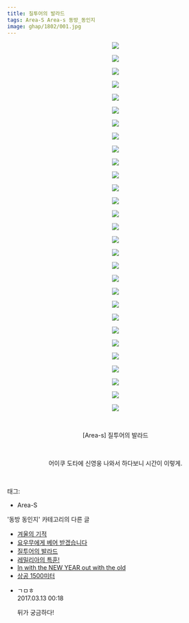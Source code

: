 ```yaml
---
title: 질투어의 발라드
tags: Area-S Area-s 동방_동인지
image: ghap/1802/001.jpg
---
```

<div class="article">
<p style="text-align: center; clear: none; float: none;"><img src="{{ site.nasurl }}/ghap/1802/001.jpg"/></p>
<p style="text-align: center; clear: none; float: none;"><img src="{{ site.nasurl }}/ghap/1802/002.jpg"/></p>
<p style="text-align: center; clear: none; float: none;"><img src="{{ site.nasurl }}/ghap/1802/003.jpg"/></p>
<p style="text-align: center; clear: none; float: none;"><img src="{{ site.nasurl }}/ghap/1802/004.jpg"/></p>
<p style="text-align: center; clear: none; float: none;"><img src="{{ site.nasurl }}/ghap/1802/005.jpg"/></p>
<p style="text-align: center; clear: none; float: none;"><img src="{{ site.nasurl }}/ghap/1802/006.jpg"/></p>
<p style="text-align: center; clear: none; float: none;"><img src="{{ site.nasurl }}/ghap/1802/007.jpg"/></p>
<p style="text-align: center; clear: none; float: none;"><img src="{{ site.nasurl }}/ghap/1802/008.jpg"/></p>
<p style="text-align: center; clear: none; float: none;"><img src="{{ site.nasurl }}/ghap/1802/009.jpg"/></p>
<p style="text-align: center; clear: none; float: none;"><img src="{{ site.nasurl }}/ghap/1802/010.jpg"/></p>
<p style="text-align: center; clear: none; float: none;"><img src="{{ site.nasurl }}/ghap/1802/011.jpg"/></p>
<p style="text-align: center; clear: none; float: none;"><img src="{{ site.nasurl }}/ghap/1802/012.jpg"/></p>
<p style="text-align: center; clear: none; float: none;"><img src="{{ site.nasurl }}/ghap/1802/013.jpg"/></p>
<p style="text-align: center; clear: none; float: none;"><img src="{{ site.nasurl }}/ghap/1802/014.jpg"/></p>
<p style="text-align: center; clear: none; float: none;"><img src="{{ site.nasurl }}/ghap/1802/015.jpg"/></p>
<p style="text-align: center; clear: none; float: none;"><img src="{{ site.nasurl }}/ghap/1802/016.jpg"/></p>
<p style="text-align: center; clear: none; float: none;"><img src="{{ site.nasurl }}/ghap/1802/017.jpg"/></p>
<p style="text-align: center; clear: none; float: none;"><img src="{{ site.nasurl }}/ghap/1802/018.jpg"/></p>
<p style="text-align: center; clear: none; float: none;"><img src="{{ site.nasurl }}/ghap/1802/019.jpg"/></p>
<p style="text-align: center; clear: none; float: none;"><img src="{{ site.nasurl }}/ghap/1802/020.jpg"/></p>
<p style="text-align: center; clear: none; float: none;"><img src="{{ site.nasurl }}/ghap/1802/021.jpg"/></p>
<p style="text-align: center; clear: none; float: none;"><img src="{{ site.nasurl }}/ghap/1802/022.jpg"/></p>
<p style="text-align: center; clear: none; float: none;"><img src="{{ site.nasurl }}/ghap/1802/023.jpg"/></p>
<p style="text-align: center; clear: none; float: none;"><img src="{{ site.nasurl }}/ghap/1802/024.jpg"/></p>
<p style="text-align: center; clear: none; float: none;"><img src="{{ site.nasurl }}/ghap/1802/025.jpg"/></p>
<p style="text-align: center; clear: none; float: none;"><img src="{{ site.nasurl }}/ghap/1802/026.jpg"/></p>
<p style="text-align: center; clear: none; float: none;"><img src="{{ site.nasurl }}/ghap/1802/027.jpg"/></p>
<p style="text-align: center; clear: none; float: none;"><img src="{{ site.nasurl }}/ghap/1802/028.jpg"/></p>
<p style="text-align: center; clear: none; float: none;"><img src="{{ site.nasurl }}/ghap/1802/029.jpg"/></p>
<p style="text-align: center; clear: none; float: none;"><br/></p>
<p style="text-align: center; clear: none; float: none;">[Area-s] 질투어의 발라드</p>
<p style="text-align: center; clear: none; float: none;"><br/></p>
<p style="text-align: center; clear: none; float: none;">어이쿠 도타에 신영웅 나와서 하다보니 시간이 이렇게.</p>
<p><br/></p>
</div><div class="tagTrail">
<p>태그: </p>
<ul>
<li>Area-S</li>
</ul>
</div><div class="another">
<p>'동방 동인지' 카테고리의 다른 글</p>
<ul>
<li><a href="/2016-08-24-ghap_1804">겨울의 기적</a></li>
<li><a href="/2016-08-24-ghap_1803">요우무에게 베어 받겠습니다</a></li>
<li><a href="/2016-08-24-ghap_1802">질투어의 발라드</a></li>
<li><a href="/2016-08-23-ghap_1801">레밀리아의 특훈!</a></li>
<li><a href="/2016-08-23-ghap_1800">In with the NEW YEAR out with the old</a></li>
<li><a href="/2016-08-23-ghap_1799">상공 1500미터</a></li>
</ul>
</div><div class="cb_module cb_fluid">
<div class="cb_wrt cb_profile">
<div class="comment">
<ul>
<li class="cb_thumb_off" id="comment14937878">
<div class="cb_comment_area">
<div class="cb_info_area">
<div class="cb_section">
<span class="cb_nick_name">ㄱㅁㅎ</span>
</div>
<div class="cb_section">
<span class="cb_date">2017.03.13 00:18 </span>
</div>
</div>
<div class="cb_dsc_comment">
<p class="cb_dsc">
											뒤가 궁금하다!
										</p>
</div>
</div></li>
</ul>
</div>
</div><!-- commentList close -->
</div>